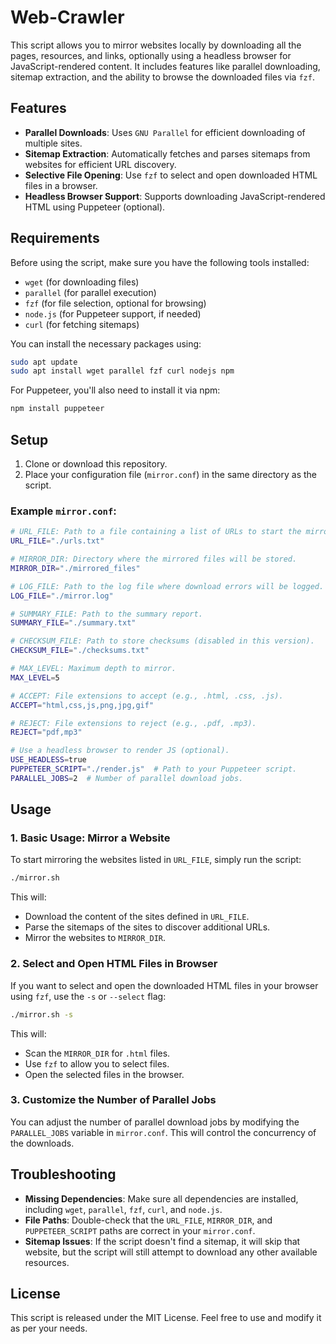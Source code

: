 # Web-Crawler

This script allows you to mirror websites locally by downloading all the pages, resources, and links, optionally using a headless browser for JavaScript-rendered content. It includes features like parallel downloading, sitemap extraction, and the ability to browse the downloaded files via `fzf`.

## Features

* **Parallel Downloads**: Uses `GNU Parallel` for efficient downloading of multiple sites.
* **Sitemap Extraction**: Automatically fetches and parses sitemaps from websites for efficient URL discovery.
* **Selective File Opening**: Use `fzf` to select and open downloaded HTML files in a browser.
* **Headless Browser Support**: Supports downloading JavaScript-rendered HTML using Puppeteer (optional).

## Requirements

Before using the script, make sure you have the following tools installed:

* `wget` (for downloading files)
* `parallel` (for parallel execution)
* `fzf` (for file selection, optional for browsing)
* `node.js` (for Puppeteer support, if needed)
* `curl` (for fetching sitemaps)

You can install the necessary packages using:

```bash
sudo apt update
sudo apt install wget parallel fzf curl nodejs npm
```

For Puppeteer, you'll also need to install it via npm:

```bash
npm install puppeteer
```

## Setup

1. Clone or download this repository.
2. Place your configuration file (`mirror.conf`) in the same directory as the script.

### Example `mirror.conf`:

```bash
# URL_FILE: Path to a file containing a list of URLs to start the mirroring process.
URL_FILE="./urls.txt"

# MIRROR_DIR: Directory where the mirrored files will be stored.
MIRROR_DIR="./mirrored_files"

# LOG_FILE: Path to the log file where download errors will be logged.
LOG_FILE="./mirror.log"

# SUMMARY_FILE: Path to the summary report.
SUMMARY_FILE="./summary.txt"

# CHECKSUM_FILE: Path to store checksums (disabled in this version).
CHECKSUM_FILE="./checksums.txt"

# MAX_LEVEL: Maximum depth to mirror.
MAX_LEVEL=5

# ACCEPT: File extensions to accept (e.g., .html, .css, .js).
ACCEPT="html,css,js,png,jpg,gif"

# REJECT: File extensions to reject (e.g., .pdf, .mp3).
REJECT="pdf,mp3"

# Use a headless browser to render JS (optional).
USE_HEADLESS=true
PUPPETEER_SCRIPT="./render.js"  # Path to your Puppeteer script.
PARALLEL_JOBS=2  # Number of parallel download jobs.
```

## Usage

### 1. Basic Usage: Mirror a Website

To start mirroring the websites listed in `URL_FILE`, simply run the script:

```bash
./mirror.sh
```

This will:

* Download the content of the sites defined in `URL_FILE`.
* Parse the sitemaps of the sites to discover additional URLs.
* Mirror the websites to `MIRROR_DIR`.

### 2. Select and Open HTML Files in Browser

If you want to select and open the downloaded HTML files in your browser using `fzf`, use the `-s` or `--select` flag:

```bash
./mirror.sh -s
```

This will:

* Scan the `MIRROR_DIR` for `.html` files.
* Use `fzf` to allow you to select files.
* Open the selected files in the browser.

### 3. Customize the Number of Parallel Jobs

You can adjust the number of parallel download jobs by modifying the `PARALLEL_JOBS` variable in `mirror.conf`. This will control the concurrency of the downloads.

## Troubleshooting

* **Missing Dependencies**: Make sure all dependencies are installed, including `wget`, `parallel`, `fzf`, `curl`, and `node.js`.
* **File Paths**: Double-check that the `URL_FILE`, `MIRROR_DIR`, and `PUPPETEER_SCRIPT` paths are correct in your `mirror.conf`.
* **Sitemap Issues**: If the script doesn't find a sitemap, it will skip that website, but the script will still attempt to download any other available resources.

## License

This script is released under the MIT License. Feel free to use and modify it as per your needs.

